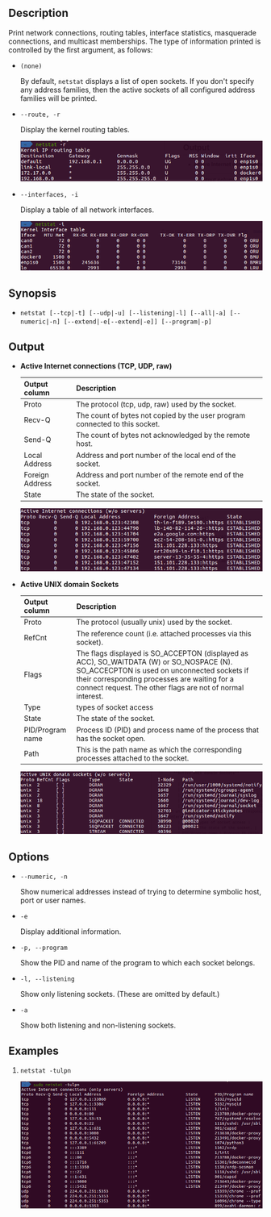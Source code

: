 ## Description

Print network connections, routing tables, interface statistics, masquerade connections, and multicast memberships. The type of information printed is controlled by the first argument, as follows:

- `(none)`

    By default, `netstat` displays a list of open sockets. If you don't specify any address families, then the active sockets of all configured address families will be printed.

- `--route, -r`

    Display the kernel routing tables.
    
    <img src="../img/netstat/netstat_r.png">

- `--interfaces, -i`

    Display a table of all network interfaces.
    
    <img src="../img/netstat/netstat_i.png">

## Synopsis

- `netstat [--tcp|-t] [--udp|-u] [--listening|-l] [--all|-a] [--numeric|-n] [--extend|-e[--extend|-e]] [--program|-p]`

## Output

- **Active Internet connections (TCP, UDP, raw)**

    | Output column | Description |
    | --- | --- |
    | Proto | The protocol (tcp, udp, raw) used by the socket. |
    | Recv-Q | The count of bytes not copied by the user program connected to this socket. |
    | Send-Q | The count of bytes not acknowledged by the remote host. |
    | Local Address | Address and port number of the local end of the socket. |
    | Foreign Address | Address and port number of the remote end of the socket. |
    | State | The state of the socket. |
    
    <img src="../img/netstat/active_internet_connections.png">

- **Active UNIX domain Sockets**

    | Output column | Description |
    | --- | --- |
    | Proto | The protocol (usually unix) used by the socket. |
    | RefCnt | The reference count (i.e. attached processes via this socket). |
    | Flags | The flags displayed is SO_ACCEPTON (displayed as ACC), SO_WAITDATA (W) or SO_NOSPACE (N). SO_ACCECPTON is used on unconnected sockets if their corresponding processes are waiting for a connect request. The other flags are not of normal interest. |
    | Type | types of socket access |
    | State | The state of the socket. |
    | PID/Program name | Process ID (PID) and process name of the process that has the socket open. |
    | Path | This is the path name as which the corresponding processes attached to the socket. |
    
    <img src="../img/netstat/active_unix_domain_sockets.png">

## Options

- `--numeric, -n`

    Show numerical addresses instead of trying to determine symbolic host, port or user names.

- `-e`

    Display additional information.

- `-p, --program`

    Show the PID and name of the program to which each socket belongs.

- `-l, --listening`

    Show only listening sockets.  (These are omitted by default.)

- `-a`

    Show both listening and non-listening sockets.

## Examples

1. `netstat -tulpn`

    <img src="../img/netstat/netstat-tulpn.png">
